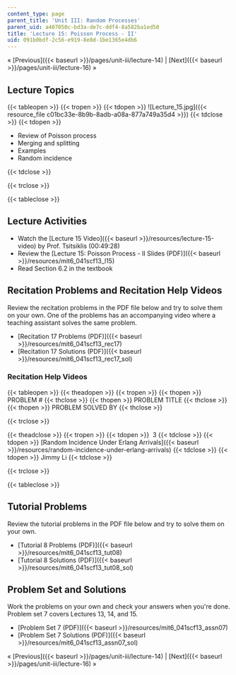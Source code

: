 ```yaml
---
content_type: page
parent_title: 'Unit III: Random Processes'
parent_uid: a407050c-bd3a-de7c-ddf4-8a582ba1ed50
title: 'Lecture 15: Poisson Process - II'
uid: 091b0bdf-2c56-e919-8e8d-1be1365e4db6
---
```


« [Previous]({{< baseurl >}}/pages/unit-iii/lecture-14) | [Next]({{< baseurl >}}/pages/unit-iii/lecture-16) »

Lecture Topics
--------------

{{< tableopen >}}
{{< tropen >}}
{{< tdopen >}}
![Lecture_15.jpg]({{< resource_file c01bc33e-8b9b-8adb-a08a-877a749a35d4 >}})
{{< tdclose >}}
{{< tdopen >}}


*   Review of Poisson process
*   Merging and splitting
*   Examples
*   Random incidence


{{< tdclose >}}

{{< trclose >}}

{{< tableclose >}}

Lecture Activities
------------------

*   Watch the [Lecture 15 Video]({{< baseurl >}}/resources/lecture-15-video) by Prof. Tsitsiklis (00:49:28)
*   Review the [Lecture 15: Poisson Process - II Slides (PDF)]({{< baseurl >}}/resources/mit6_041scf13_l15)
*   Read Section 6.2 in the textbook

Recitation Problems and Recitation Help Videos
----------------------------------------------

Review the recitation problems in the PDF file below and try to solve them on your own. One of the problems has an accompanying video where a teaching assistant solves the same problem.

*   [Recitation 17 Problems (PDF)]({{< baseurl >}}/resources/mit6_041scf13_rec17)
*   [Recitation 17 Solutions (PDF)]({{< baseurl >}}/resources/mit6_041scf13_rec17_sol)

### Recitation Help Videos

{{< tableopen >}}
{{< theadopen >}}
{{< tropen >}}
{{< thopen >}}
PROBLEM #
{{< thclose >}}
{{< thopen >}}
PROBLEM TITLE
{{< thclose >}}
{{< thopen >}}
PROBLEM SOLVED BY
{{< thclose >}}

{{< trclose >}}

{{< theadclose >}}
{{< tropen >}}
{{< tdopen >}}
 3
{{< tdclose >}}
{{< tdopen >}}
[Random Incidence Under Erlang Arrivals]({{< baseurl >}}/resources/random-incidence-under-erlang-arrivals)
{{< tdclose >}}
{{< tdopen >}}
Jimmy Li
{{< tdclose >}}

{{< trclose >}}

{{< tableclose >}}

Tutorial Problems
-----------------

Review the tutorial problems in the PDF file below and try to solve them on your own.

*   [Tutorial 8 Problems (PDF)]({{< baseurl >}}/resources/mit6_041scf13_tut08)
*   [Tutorial 8 Solutions (PDF)]({{< baseurl >}}/resources/mit6_041scf13_tut08_sol)

Problem Set and Solutions
-------------------------

Work the problems on your own and check your answers when you're done. Problem set 7 covers Lectures 13, 14, and 15.

*   [Problem Set 7 (PDF)]({{< baseurl >}}/resources/mit6_041scf13_assn07)
*   [Problem Set 7 Solutions (PDF)]({{< baseurl >}}/resources/mit6_041scf13_assn07_sol)

« [Previous]({{< baseurl >}}/pages/unit-iii/lecture-14) | [Next]({{< baseurl >}}/pages/unit-iii/lecture-16) »